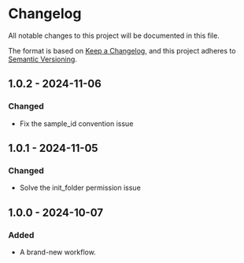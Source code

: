# Changelog
All notable changes to this project will be documented in this file.

The format is based on [Keep a Changelog](https://keepachangelog.com/en/1.0.0/),
and this project adheres to [Semantic Versioning](https://semver.org/spec/v2.0.0.html).

## 1.0.2 - 2024-11-06
### Changed
- Fix the sample_id convention issue

## 1.0.1 - 2024-11-05
### Changed
- Solve the init_folder permission issue
  
## 1.0.0 - 2024-10-07
### Added
- A brand-new workflow.
